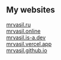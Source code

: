 <h2>My websites</h2>
<a href="https://mrvasil.ru">mrvasil.ru</a> <br>
<a href="https://mrvasil.online">mrvasil.online</a> <br>
<a href="https://mrvasil.is-a.dev">mrvasil.is-a.dev</a> <br>
<a href="https://mrvasil.vercel.app">mrvasil.vercel.app</a> <br>
<a href="https://mrvasil.github.io">mrvasil.github.io</a>
